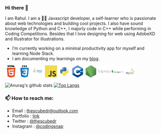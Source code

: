 ### Hi there 👋


I am Rahul. I am a 👨‍💻 Javascript developer, a self-learner who is passionate about web technologies and building cool projects. I also have sound knowledge of Python and C++, I majorly code in C++ while performing in Coding Competitions. Besides that I love designing for web using AdobeXD and Illustrator for illustrations. 
- I’m currently working on a minimal productivity app for myself and learning Node Stack. 
- I am documenting my learnings on my [blog](https://www.codingsnap.tech/).


<code><img height="40" src="https://raw.githubusercontent.com/github/explore/80688e429a7d4ef2fca1e82350fe8e3517d3494d/topics/html/html.png"></code>
<code><img height="40" src="https://raw.githubusercontent.com/github/explore/80688e429a7d4ef2fca1e82350fe8e3517d3494d/topics/css/css.png"></code>
<code><img height="40" src="https://raw.githubusercontent.com/github/explore/80688e429a7d4ef2fca1e82350fe8e3517d3494d/topics/java/java.png"></code>
<code><img height="40" src="https://raw.githubusercontent.com/github/explore/80688e429a7d4ef2fca1e82350fe8e3517d3494d/topics/javascript/javascript.png"></code>
<code><img height="40" src="https://raw.githubusercontent.com/github/explore/80688e429a7d4ef2fca1e82350fe8e3517d3494d/topics/python/python.png"></code>
<code><img height="40" src="https://raw.githubusercontent.com/github/explore/80688e429a7d4ef2fca1e82350fe8e3517d3494d/topics/cpp/cpp.png"></code>
<code><img height="40" src="https://raw.githubusercontent.com/github/explore/80688e429a7d4ef2fca1e82350fe8e3517d3494d/topics/nodejs/nodejs.png"></code>
<code><img height="40" src="https://raw.githubusercontent.com/github/explore/80688e429a7d4ef2fca1e82350fe8e3517d3494d/topics/express/express.png"></code>
<code><img height="40" src="https://raw.githubusercontent.com/github/explore/80688e429a7d4ef2fca1e82350fe8e3517d3494d/topics/mongodb/mongodb.png"></code>
<code><img height="40" src="https://raw.githubusercontent.com/github/explore/80688e429a7d4ef2fca1e82350fe8e3517d3494d/topics/mysql/mysql.png"></code>




![Anurag's github stats](https://github-readme-stats.vercel.app/api?username=thescubedr&show_icons=true&count_private=true&hide=stars&include_all_commits=true&theme=buefy)
[![Top Langs](https://github-readme-stats.vercel.app/api/top-langs/?username=thescubedr&layout=compact)](https://github.com/anuraghazra/github-readme-stats)


### 📫 How to reach me:
- Email : thescubedr@outlook.com
- Portfolio : [link](http://rahuljs.netlify.app)
- Twitter : [@thescubedr](https://twitter.com/https://github.com/thescubedr)
- Instagram : [@codingsnap](https://instagram.com/codingsnap)
